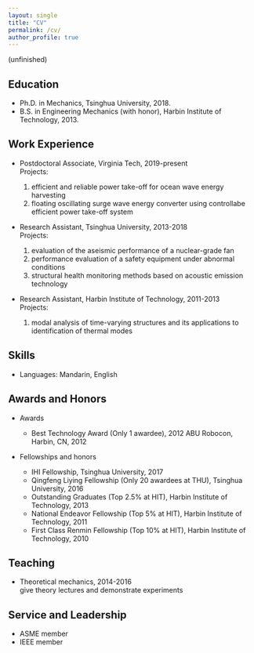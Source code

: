 ```yaml
---
layout: single
title: "CV"
permalink: /cv/
author_profile: true
---
```

(unfinished)
## Education
* Ph.D. in Mechanics, Tsinghua University, 2018.
* B.S. in Engineering Mechanics (with honor), Harbin Institute of Technology, 2013.

## Work Experience
* Postdoctoral Associate, Virginia Tech, 2019-present
  <br>Projects:
  1. efficient and reliable power take-off for ocean wave energy harvesting
  2. floating oscillating surge wave energy converter using controllabe efficient power take-off system

* Research Assistant, Tsinghua University, 2013-2018
  <br>Projects:
  1. evaluation of the aseismic performance of a nuclear-grade fan
  2. performance evaluation of a safety equipment under abnormal conditions
  3. structural health monitoring methods based on acoustic emission technology

* Research Assistant, Harbin Institute of Technology, 2011-2013
  <br>Projects: 
  1. modal analysis of time-varying structures and its applications to identification of thermal modes
  
## Skills
* Languages: Mandarin, English

## Awards and Honors
* Awards
  * Best Technology Award (Only 1 awardee), 2012 ABU Robocon, Harbin, CN, 2012


* Fellowships and honors
  * IHI Fellowship, Tsinghua University, 2017
  * Qingfeng Liying Fellowship (Only 20 awardees at THU), Tsinghua University, 2016
  * Outstanding Graduates (Top 2.5% at HIT), Harbin Institute of Technology, 2013
  * National Endeavor Fellowship (Top 5% at HIT), Harbin Institute of Technology, 2011
  * First Class Renmin Fellowship (Top 10% at HIT), Harbin Institute of Technology, 2010

## Teaching
* Theoretical mechanics, 2014-2016
<br> give theory lectures and demonstrate experiments
  
## Service and Leadership
* ASME member
* IEEE member
